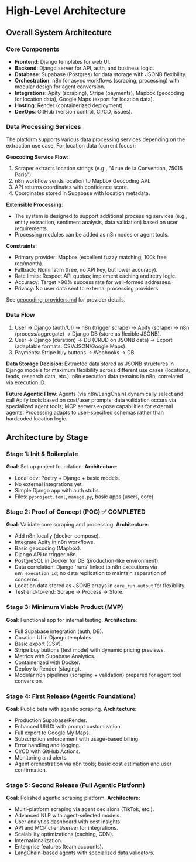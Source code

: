 # High-Level Architecture

## Overall System Architecture

### Core Components
- **Frontend**: Django templates for web UI.
- **Backend**: Django server for API, auth, and business logic.
- **Database**: Supabase (Postgres) for data storage with JSONB flexibility.
- **Orchestration**: n8n for async workflows (scraping, processing) with modular design for agent conversion.
- **Integrations**: Apify (scraping), Stripe (payments), Mapbox (geocoding for location data), Google Maps (export for location data).
- **Hosting**: Render (containerized deployment).
- **DevOps**: GitHub (version control, CI/CD, issues).

### Data Processing Services

The platform supports various data processing services depending on the extraction use case. For location data (current focus):

**Geocoding Service Flow**:
1. Scraper extracts location strings (e.g., "4 rue de la Convention, 75015 Paris").
2. n8n workflow sends location to Mapbox Geocoding API.
3. API returns coordinates with confidence score.
4. Coordinates stored in Supabase with location metadata.

**Extensible Processing**:
- The system is designed to support additional processing services (e.g., entity extraction, sentiment analysis, data validation) based on user requirements.
- Processing modules can be added as n8n nodes or agent tools.

**Constraints**:
- Primary provider: Mapbox (excellent fuzzy matching, 100k free req/month).
- Fallback: Nominatim (free, no API key, but lower accuracy).
- Rate limits: Respect API quotas; implement caching and retry logic.
- Accuracy: Target >90% success rate for well-formed addresses.
- Privacy: No user data sent to external processing providers.

See [geocoding-providers.md](geocoding-providers.md) for provider details.

### Data Flow
1. User → Django (auth/UI) → n8n (trigger scrape) → Apify (scrape) → n8n (process/aggregate) → Django DB (store as flexible JSONB).
2. User → Django (curation) → DB (CRUD on JSONB data) → Export (adaptable formats: CSV/JSON/Google Maps).
3. Payments: Stripe buy buttons → Webhooks → DB.

**Data Storage Decision**: Extracted data stored as JSONB structures in Django models for maximum flexibility across different use cases (locations, leads, research data, etc.). n8n execution data remains in n8n; correlated via execution ID.

**Future Agentic Flow**: Agents (via n8n/LangChain) dynamically select and call Apify tools based on cost/user prompts; data validation occurs via specialized agent tools; MCP servers expose capabilities for external agents. Processing adapts to user-specified schemas rather than hardcoded location logic.

## Architecture by Stage

### Stage 1: Init & Boilerplate
**Goal**: Set up project foundation.
**Architecture**:
- Local dev: Poetry + Django + basic models.
- No external integrations yet.
- Simple Django app with auth stubs.
- Files: `pyproject.toml`, `manage.py`, basic apps (users, core).

### Stage 2: Proof of Concept (POC) ✅ COMPLETED
**Goal**: Validate core scraping and processing.
**Architecture**:
- Add n8n locally (docker-compose).
- Integrate Apify in n8n workflows.
- Basic geocoding (Mapbox).
- Django API to trigger n8n.
- PostgreSQL in Docker for DB (production-like environment).
- Data correlation: Django 'runs' linked to n8n executions via `n8n_execution_id`; no data replication to maintain separation of concerns.
- Location data stored as JSONB arrays in `core_run.output` for flexibility.
- Test end-to-end: Scrape → Process → Store.

### Stage 3: Minimum Viable Product (MVP)
**Goal**: Functional app for internal testing.
**Architecture**:
- Full Supabase integration (auth, DB).
- Curation UI in Django templates.
- Basic export (CSV).
- Stripe buy buttons (test mode) with dynamic pricing previews.
- Metrics with Supabase Analytics.
- Containerized with Docker.
- Deploy to Render (staging).
- Modular n8n pipelines (scraping + validation) prepared for agent tool conversion.

### Stage 4: First Release (Agentic Foundations)
**Goal**: Public beta with agentic scraping.
**Architecture**:
- Production Supabase/Render.
- Enhanced UI/UX with prompt customization.
- Full export to Google My Maps.
- Subscription enforcement with usage-based billing.
- Error handling and logging.
- CI/CD with GitHub Actions.
- Monitoring and alerts.
- Agent orchestration via n8n tools; basic cost estimation and user confirmation.

### Stage 5: Second Release (Full Agentic Platform)
**Goal**: Polished agentic scraping platform.
**Architecture**:
- Multi-platform scraping via agent decisions (TikTok, etc.).
- Advanced NLP with agent-selected models.
- User analytics dashboard with cost insights.
- API and MCP client/server for integrations.
- Scalability optimizations (caching, CDN).
- Internationalization.
- Enterprise features (team accounts).
- LangChain-based agents with specialized data validators.